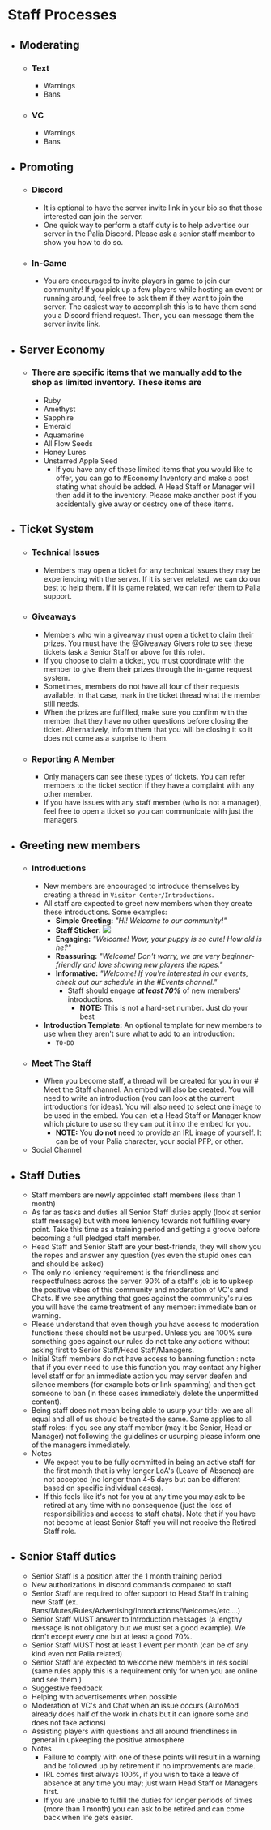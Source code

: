 # __Staff Processes__
* ## Moderating
  * ### Text
    * Warnings
    * Bans
  * ### VC
    * Warnings
    * Bans
* ## Promoting
  * ### Discord
    * It is optional to have the server invite link in your bio so that those interested can join the server.
    * One quick way to perform a staff duty is to help advertise our server in the Palia Discord. Please ask a senior staff member to show you how to do so.
  * ### In-Game
    * You are encouraged to invite players in game to join our community! If you pick up a few players while hosting an event or running around, feel free to ask them if they want to join the server. The easiest way to accomplish this is to have them send you a Discord friend request. Then, you can message them the server invite link.
* ## Server Economy
  * ### There are specific items that we manually add to the shop as limited inventory. These items are
    * Ruby
    * Amethyst
    * Sapphire
    * Emerald
    * Aquamarine
    * All Flow Seeds
    * Honey Lures 
    * Unstarred Apple Seed
      * If you have any of these limited items that you would like to offer, you can go to #Economy Inventory and make a post stating what should be added. A Head Staff or Manager will then add it to the inventory. Please make another post if you accidentally give away or destroy one of these items.
* ## Ticket System
  * ### Technical Issues
    * Members may open a ticket for any technical issues they may be experiencing with the server. If it is server related, we can do our best to help them. If it is game related, we can refer them to Palia support.
  * ### Giveaways
    * Members who win a giveaway must open a ticket to claim their prizes. You must have the @Giveaway Givers role to see these tickets (ask a Senior Staff or above for this role).
    * If you choose to claim a ticket, you must coordinate with the member to give them their prizes through the in-game request system.
    * Sometimes, members do not have all four of their requests available. In that case, mark in the ticket thread what the member still needs.
    * When the prizes are fulfilled, make sure you confirm with the member that they have no other questions before closing the ticket. Alternatively, inform them that you will be closing it so it does not come as a surprise to them.
  * ### Reporting A Member
    * Only managers can see these types of tickets. You can refer members to the ticket section if they have a complaint with any other member.
    * If you have issues with any staff member (who is not a manager), feel free to open a ticket so you can communicate with just the managers.
* ## Greeting new members
  * ### Introductions
    * New members are encouraged to introduce themselves by creating a thread in `Visitor Center/Introductions`.
    * All staff are expected to greet new members when they create these introductions.  Some examples:
      * **Simple Greeting:** _"Hi!  Welcome to our community!"_
      * **Staff Sticker:** ![](https://media.tenor.com/N2NrwskmjuIAAAAi/welcome-home.gif)
      * **Engaging:** _"Welcome!  Wow, your puppy is so cute!  How old is he?"_
      * **Reassuring:** _"Welcome!  Don't worry, we are very beginner-friendly and love showing new players the ropes."_
      * **Informative:** _"Welcome!  If you're interested in our events, check out our schedule in the #Events channel."_
        * Staff should engage ***at least 70%*** of new members' introductions.
          * **NOTE:** This is not a hard-set number.  Just do your best 
    * **Introduction Template:** An optional template for new members to use when they aren't sure what to add to an introduction:
      * `TO-DO`
  * ### Meet The Staff
    * When you become staff, a thread will be created for you in our # Meet the Staff channel. An embed will also be created. You will need to write an introduction (you can look at the current introductions for ideas). You will also need to select one image to be used in the embed. You can let a Head Staff or Manager know which picture to use so they can put it into the embed for you.
      * **NOTE:** You __do not__ need to provide an IRL image of yourself.  It can be of your Palia character, your social PFP, or other.
  * Social Channel
* ## Staff Duties
  * Staff members are newly appointed staff members (less than 1 month)
  * As far as tasks and duties all Senior Staff duties apply (look at senior staff message) but with more leniency towards not fulfilling every point. Take this time as a training period and getting a groove before becoming a full pledged staff member.
  * Head Staff and Senior Staff are your best-friends, they will show you the ropes and answer any question (yes even the stupid ones can and should be asked)
  * The only no leniency requirement is the friendliness and respectfulness across the server. 90% of a staff's job is to upkeep the positive vibes of this community and moderation of VC's and Chats. If we see anything that goes against the community's rules you will have the same treatment of any member: immediate ban or warning.
  * Please understand that even though you have access to moderation functions these should not be usurped. Unless you are 100% sure something goes against our rules do not take any actions without asking first to Senior Staff/Head Staff/Managers.
  * Initial Staff members do not have access to banning function : note that if you ever need to use this function you may contact any higher level staff or for an immediate action you may server deafen and silence members (for example bots or link spamming) and then get someone to ban (in these cases immediately delete the unpermitted content).
  * Being staff does not mean being able to usurp your title: we are all equal and all of us should be treated the same. Same applies to all staff roles: if you see any staff member (may it be Senior, Head or Manager) not following the guidelines or usurping please inform one of the managers immediately.
  * Notes
    * We expect you to be fully committed in being an active staff for the first month that is why longer LoA's (Leave of Absence) are not accepted (no longer than 4-5 days but can be different based on specific individual cases).
    * If this feels like it's not for you at any time you may ask to be retired at any time with no consequence (just the loss of responsibilities and access to staff chats). Note that if you have not become at least Senior Staff you will not receive the Retired Staff role.
* ## Senior Staff duties
  * Senior Staff is a position after the 1 month training period
  * New authorizations in discord commands compared to staff
  * Senior Staff are required to offer support to Head Staff in training new Staff (ex. Bans/Mutes/Rules/Advertising/Introductions/Welcomes/etc....)
  * Senior Staff MUST answer to Introduction messages (a lengthy message is not obligatory but we must set a good example). We don't except every one but at least a good 70%.
  * Senior Staff MUST host at least 1 event per month (can be of any kind even not Palia related)
  * Senior Staff are expected to welcome new members in res social (same rules apply this is a requirement only for when you are online and see them )
  * Suggestive feedback
  * Helping with advertisements when possible
  * Moderation of VC's and Chat when an issue occurs (AutoMod already does half of the work in chats but it can ignore some and does not take actions)
  * Assisting players with questions and all around friendliness in general in upkeeping the positive atmosphere
  * Notes
    * Failure to comply with one of these points will result in a warning and be followed up by retirement if no improvements are made.
    * IRL comes first always 100%, if you wish to take a leave of absence at any time you may; just warn Head Staff or Managers first.
    * If you are unable to fulfill the duties for longer periods of times (more than 1 month) you can ask to be retired and can come back when life gets easier.

